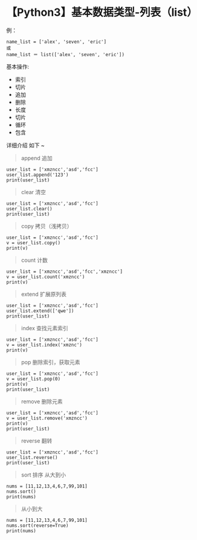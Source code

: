 # 【Python3】基本数据类型-列表（list）


例：

```
name_list = ['alex', 'seven', 'eric']
或
name_list ＝ list(['alex', 'seven', 'eric'])
```

基本操作:

* 索引
* 切片
* 追加
* 删除
* 长度
* 切片
* 循环
* 包含

详细介绍 如下 ~

> append 追加

```
user_list = ['xmzncc','asd','fcc']
user_list.append('123')
print(user_list)
```

> clear 清空

```
user_list = ['xmzncc','asd','fcc']
user_list.clear()
print(user_list)
```

> copy 拷贝（浅拷贝）

```
user_list = ['xmzncc','asd','fcc']
v = user_list.copy()
print(v)
```

> count 计数

```
user_list = ['xmzncc','asd','fcc','xmzncc']
v = user_list.count('xmzncc')
print(v)
```

> extend 扩展原列表

```
user_list = ['xmzncc','asd','fcc']
user_list.extend(['qwe'])
print(user_list)
```

> index 查找元素索引

```
user_list = ['xmzncc','asd','fcc']
v = user_list.index('xmznc')
print(v)
```

> pop 删除索引，获取元素

```
user_list = ['xmzncc','asd','fcc']
v = user_list.pop(0)
print(v)
print(user_list)
```

> remove 删除元素

```
user_list = ['xmzncc','asd','fcc']
v = user_list.remove('xmzncc')
print(v)
print(user_list)
```

> reverse 翻转

```
user_list = ['xmzncc','asd','fcc']
user_list.reverse()
print(user_list)
```

> sort 排序
> 从大到小

```
nums = [11,12,13,4,6,7,99,101]
nums.sort()
print(nums)
```

> 从小到大

```
nums = [11,12,13,4,6,7,99,101]
nums.sort(reverse=True)
print(nums)
```




